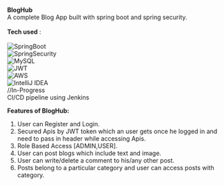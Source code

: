 **BlogHub** <br />
A complete Blog App built with spring boot and spring security.</br>
</br>
**Tech used** :<br />
</br>
![SpringBoot](https://img.shields.io/badge/springboot-%236DB33F.svg?style=for-the-badge&logo=springboot&logoColor=white)
<br />
![SpringSecurity](https://img.shields.io/badge/springsecurity-%236DB33F.svg?style=for-the-badge&logo=springsecurity&logoColor=white)</br>
![MySQL](https://img.shields.io/badge/mysql-%2300f.svg?style=for-the-badge&logo=mysql&logoColor=white)</br>
![JWT](https://img.shields.io/badge/JWT-black?style=for-the-badge&logo=JSON%20web%20tokens)</br>
![AWS](https://img.shields.io/badge/AWS-%23FF9900.svg?style=for-the-badge&logo=amazon-aws&logoColor=white)</br>
![IntelliJ IDEA](https://img.shields.io/badge/IntelliJIDEA-000000.svg?style=for-the-badge&logo=intellij-idea&logoColor=white)
</br>
//In-Progress<br />
CI/CD pipeline using Jenkins<br />

**Features of BlogHub:**<br />
1) User can Register and Login.<br />
2) Secured Apis by JWT token which an user gets once he logged in and need to pass in header while accessing Apis.<br />
3) Role Based Access [ADMIN,USER].<br />
4) User can post blogs which include text and image.<br />
5) User can write/delete a comment to his/any other post.<br />
6) Posts belong to a particular category and user can access posts with category.<br />

<!-- **All the Apis with Swagger Documentation available here:**
http://44.203.172.83:8081/swagger-ui/index.html -->


<!-- https://user-images.githubusercontent.com/67635598/177391025-9b91911d-9b5f-4343-a83a-5ef5a44406f3.mp4 -->



